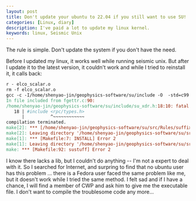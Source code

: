 ```yaml
---
layout: post
title: Don't update your ubuntu to 22.04 if you still want to use SU!
categories: [Linux, diary]
description: I've paid a lot to update my linux kernel.
keywords: linux, Seismic Unix
---
```


The rule is simple. Don't update the system if you don't have the need.

Before I updated my linux, it works well while running seismic unix. But after I update it to the latest version, it couldn't work and while I tried to reinstall it, it calls back:

```makefile
r - elco_scalar.o
rm -f elco_scalar.o
gcc -c -I/home/shenyao-jin/geophysics-software/su/include -O  -std=c99 -Wall -pedantic -Wno-long-long  -D_FILE_OFFSET_BITS=64 -D_LARGEFILE64_SOURCE -DCWP_LITTLE_ENDIAN -DSUXDR  -D_DEFAULT_SOURCE -D_POSIX_SOURCE fgettr.c
In file included from fgettr.c:90:
/home/shenyao-jin/geophysics-software/su/include/su_xdr.h:18:10: fatal error: rpc/types.h: No such file or directory
   18 | #include <rpc/types.h>
      |          ^~~~~~~~~~~~~
compilation terminated.
make[2]: *** [/home/shenyao-jin/geophysics-software/su/src/Rules/suffix.rules:4: /home/shenyao-jin/geophysics-software/su/lib/libsu.a(fgettr.o)] Error 1
make[2]: Leaving directory '/home/shenyao-jin/geophysics-software/su/src/su/lib'
make[1]: *** [Makefile:7: INSTALL] Error 2
make[1]: Leaving directory '/home/shenyao-jin/geophysics-software/su/src/su'
make: *** [Makefile:92: sustuff] Error 2
```

I know there lacks a lib, but I couldn't do anything -- I'm not a expert to deal with it. So I searched for Internet, and surpring to find that no ubuntu user has this problem ... there is a Fedora user faced the same problem like me, but it doesn't work while I tried the same method. I felt sad and if I have a chance, I will find a member of CWP and ask him to give me the executable file. I don't want to compile the troublesome code any more... 
